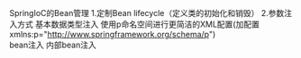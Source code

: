 SpringIoC的Bean管理
1.定制Bean lifecycle（定义类的初始化和销毁）
2.参数注入方式
    基本数据类型注入
    使用p命名空间进行更简洁的XML配置(加配置 xmlns:p="http://www.springframework.org/schema/p")   
    bean注入
    内部bean注入
    